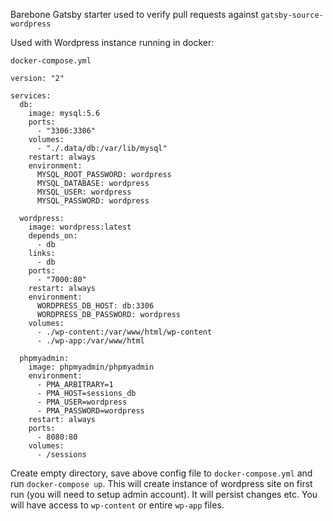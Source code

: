 Barebone Gatsby starter used to verify pull requests against `gatsby-source-wordpress`

Used with Wordpress instance running in docker:

`docker-compose.yml`

```
version: "2"

services:
  db:
    image: mysql:5.6
    ports:
      - "3306:3306"
    volumes:
      - "./.data/db:/var/lib/mysql"
    restart: always
    environment:
      MYSQL_ROOT_PASSWORD: wordpress
      MYSQL_DATABASE: wordpress
      MYSQL_USER: wordpress
      MYSQL_PASSWORD: wordpress

  wordpress:
    image: wordpress:latest
    depends_on:
      - db
    links:
      - db
    ports:
      - "7000:80"
    restart: always
    environment:
      WORDPRESS_DB_HOST: db:3306
      WORDPRESS_DB_PASSWORD: wordpress
    volumes:
      - ./wp-content:/var/www/html/wp-content
      - ./wp-app:/var/www/html

  phpmyadmin:
    image: phpmyadmin/phpmyadmin
    environment:
      - PMA_ARBITRARY=1
      - PMA_HOST=sessions_db
      - PMA_USER=wordpress
      - PMA_PASSWORD=wordpress
    restart: always
    ports:
      - 8080:80
    volumes:
      - /sessions
```

Create empty directory, save above config file to `docker-compose.yml` and run `docker-compose up`. This will create instance of wordpress site on first run (you will need to setup admin account). It will persist changes etc. You will have access to `wp-content` or entire `wp-app` files.
